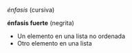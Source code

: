 *énfasis* (cursiva)

**énfasis fuerte** (negrita)

* Un elemento en una lista no ordenada
* Otro elemento en una lista